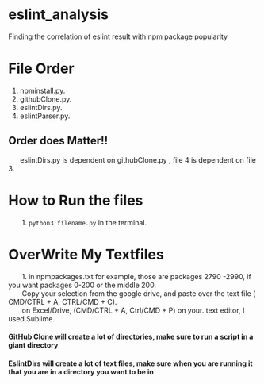 # eslint_analysis #
Finding the correlation of eslint result with npm package popularity 


# File Order # 
1) npminstall.py. 
2) githubClone.py. 
3) eslintDirs.py. 
4) eslintParser.py. 

## Order does Matter!! ##
&nbsp;&nbsp;&nbsp;&nbsp;&nbsp; eslintDirs.py  is dependent on githubClone.py  , file 4 is dependent on file 3. 


# How to Run the files # 
  &nbsp;&nbsp;&nbsp;&nbsp;&nbsp;&nbsp; 1. ``` python3 filename.py ``` in the terminal. 


# OverWrite My Textfiles # 
  &nbsp;&nbsp;&nbsp;&nbsp;&nbsp;&nbsp; 1. in npmpackages.txt for example, those are packages 2790 -2990, if you want packages 0-200 or the middle 200.   
      &nbsp;&nbsp;&nbsp;&nbsp;&nbsp;&nbsp; Copy your selection from the google drive, and paste over the text file ( CMD/CTRL + A, CTRL/CMD + C).  
     &nbsp;&nbsp;&nbsp;&nbsp;&nbsp;&nbsp; on Excel/Drive, (CMD/CTRL + A, Ctrl/CMD + P) on your. text editor,  I used Sublime. 


#### GitHub Clone will create a lot of directories, make sure to run a script in a giant directory #### 
#### EslintDirs will create a lot of text files, make sure when you are running it that you are in a directory you want to be in ####

